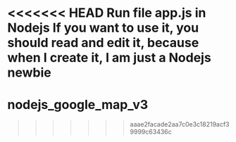 <<<<<<< HEAD
Run file app.js in Nodejs
If you want to use it, you should read and edit it, because when I create it, I am just a Nodejs newbie
=======
# nodejs_google_map_v3
>>>>>>> aaae2facade2aa7c0e3c18219acf39999c63436c
